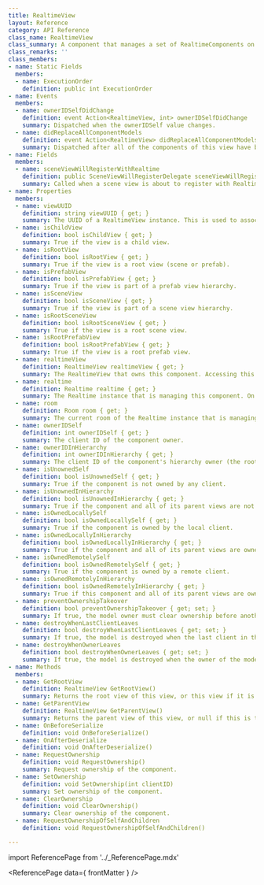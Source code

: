 ```yaml
---
title: RealtimeView
layout: Reference
category: API Reference
class_name: RealtimeView
class_summary: A component that manages a set of RealtimeComponents on a game object.
class_remarks: ''
class_members:
- name: Static Fields
  members:
  - name: ExecutionOrder
    definition: public int ExecutionOrder
- name: Events
  members:
  - name: ownerIDSelfDidChange
    definition: event Action<RealtimeView, int> ownerIDSelfDidChange
    summary: Dispatched when the ownerIDSelf value changes.
  - name: didReplaceAllComponentModels
    definition: event Action<RealtimeView> didReplaceAllComponentModels
    summary: Dispatched after all of the components of this view have been initialized with a new Realtime model.
- name: Fields
  members:
  - name: sceneViewWillRegisterWithRealtime
    definition: public SceneViewWillRegisterDelegate sceneViewWillRegisterWithRealtime
    summary: Called when a scene view is about to register with Realtime. Use this to return a different Realtime instance than whatever was assigned in the scene, like on scene views that were additively loaded. This should be set during Awake, and is called during Start.
- name: Properties
  members:
  - name: viewUUID
    definition: string viewUUID { get; }
    summary: The UUID of a RealtimeView instance. This is used to associate scene objects across clients and sessions. For scene objects, it is pregenerated by the editor. For prefab objects, it is null. Any changes to it will break persistence.
  - name: isChildView
    definition: bool isChildView { get; }
    summary: True if the view is a child view.
  - name: isRootView
    definition: bool isRootView { get; }
    summary: True if the view is a root view (scene or prefab).
  - name: isPrefabView
    definition: bool isPrefabView { get; }
    summary: True if the view is part of a prefab view hierarchy.
  - name: isSceneView
    definition: bool isSceneView { get; }
    summary: True if the view is part of a scene view hierarchy.
  - name: isRootSceneView
    definition: bool isRootSceneView { get; }
    summary: True if the view is a root scene view.
  - name: isRootPrefabView
    definition: bool isRootPrefabView { get; }
    summary: True if the view is a root prefab view.
  - name: realtimeView
    definition: RealtimeView realtimeView { get; }
    summary: The RealtimeView that owns this component. Accessing this property before Start is unreliable.
  - name: realtime
    definition: Realtime realtime { get; }
    summary: The Realtime instance that is managing this component. On prefab views, this property is available after Awake. On scene views or their children, this is not available until Start.
  - name: room
    definition: Room room { get; }
    summary: The current room of the Realtime instance that is managing this component. This might be null if the Realtime instance hasn't connected yet. Accessing this property before Start is unreliable.
  - name: ownerIDSelf
    definition: int ownerIDSelf { get; }
    summary: The client ID of the component owner.
  - name: ownerIDInHierarchy
    definition: int ownerIDInHierarchy { get; }
    summary: The client ID of the component's hierarchy owner (the root owner of the component).
  - name: isUnownedSelf
    definition: bool isUnownedSelf { get; }
    summary: True if the component is not owned by any client.
  - name: isUnownedInHierarchy
    definition: bool isUnownedInHierarchy { get; }
    summary: True if the component and all of its parent views are not owned by any client.
  - name: isOwnedLocallySelf
    definition: bool isOwnedLocallySelf { get; }
    summary: True if the component is owned by the local client.
  - name: isOwnedLocallyInHierarchy
    definition: bool isOwnedLocallyInHierarchy { get; }
    summary: True if the component and all of its parent views are owned by the local client.
  - name: isOwnedRemotelySelf
    definition: bool isOwnedRemotelySelf { get; }
    summary: True if the component is owned by a remote client.
  - name: isOwnedRemotelyInHierarchy
    definition: bool isOwnedRemotelyInHierarchy { get; }
    summary: True if this component and all of its parent views are owned by a remote client.
  - name: preventOwnershipTakeover
    definition: bool preventOwnershipTakeover { get; set; }
    summary: If true, the model owner must clear ownership before another client can request it.
  - name: destroyWhenLastClientLeaves
    definition: bool destroyWhenLastClientLeaves { get; set; }
    summary: If true, the model is destroyed when the last client in the room leaves.
  - name: destroyWhenOwnerLeaves
    definition: bool destroyWhenOwnerLeaves { get; set; }
    summary: If true, the model is destroyed when the owner of the model leaves the room.
- name: Methods
  members:
  - name: GetRootView
    definition: RealtimeView GetRootView()
    summary: Returns the root view of this view, or this view if it is the root.
  - name: GetParentView
    definition: RealtimeView GetParentView()
    summary: Returns the parent view of this view, or null if this is the root view.
  - name: OnBeforeSerialize
    definition: void OnBeforeSerialize()
  - name: OnAfterDeserialize
    definition: void OnAfterDeserialize()
  - name: RequestOwnership
    definition: void RequestOwnership()
    summary: Request ownership of the component.
  - name: SetOwnership
    definition: void SetOwnership(int clientID)
    summary: Set ownership of the component.
  - name: ClearOwnership
    definition: void ClearOwnership()
    summary: Clear ownership of the component.
  - name: RequestOwnershipOfSelfAndChildren
    definition: void RequestOwnershipOfSelfAndChildren()

---
```

import ReferencePage from '../_ReferencePage.mdx'

<ReferencePage data={ frontMatter } />

